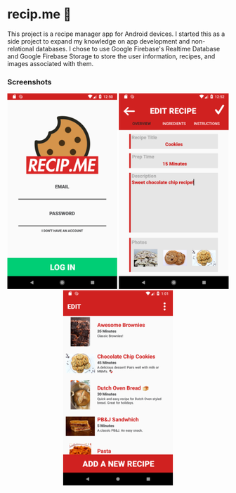 # recip.me 🍪
This project is a recipe manager app for Android devices.
I started this as a side project to expand my knowledge on app development and non-relational databases. I chose to use Google Firebase's Realtime Database and Google Firebase Storage to store the user information, recipes, and images associated with them.

### Screenshots
<p align="center">
      <img src="https://raw.githubusercontent.com/nickryt/recip.me/master/screenshots/1.%20Welcome.png" width="250">
      <img src="https://raw.githubusercontent.com/nickryt/recip.me/master/screenshots/4.%20Add%20Recipe%20-%20Overview.png" width="250">
      <img src="https://raw.githubusercontent.com/nickryt/recip.me/master/screenshots/9.%20Full%20Recipe%20Book%20I.png" width="250">
</p>

